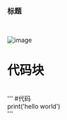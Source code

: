 



 ### 标题
<br>

![image](https://github.com/yanjiusheng2018/dlt/blob/master/image/python.jpg)
# 代码块

<br>
'''
#代码<br>
print('hello world')
<br>
'''
